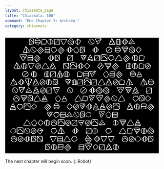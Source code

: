 ```yaml
---
layout: chiasmata_page
title: "Chiasmata: 168"
command: "End Chapter 3: Archaea."
category: chiasmata
---
```


![168](/chiasmata/images/narrative/167.png)

The next chapter will begin soon. 
{:.Robot}
